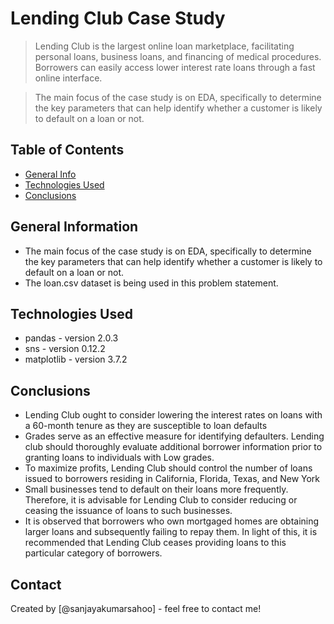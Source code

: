 # Lending Club Case Study
> Lending Club is the largest online loan marketplace, facilitating personal loans, business loans, and financing of medical procedures. Borrowers can easily access lower interest rate loans through a fast online interface. 

> The main focus of the case study is on EDA, specifically to determine the key parameters that can help identify whether a customer is likely to default on a loan or not.

## Table of Contents
* [General Info](#general-information)
* [Technologies Used](#technologies-used)
* [Conclusions](#conclusions)

## General Information
- The main focus of the case study is on EDA, specifically to determine the key parameters that can help identify whether a customer is likely to default on a loan or not.
- The loan.csv dataset is being used in this problem statement.

## Technologies Used
- pandas - version 2.0.3
- sns - version 0.12.2
- matplotlib - version 3.7.2

## Conclusions
- Lending Club ought to consider lowering the interest rates on
loans with a 60-month tenure as they are susceptible to loan
defaults
- Grades serve as an effective measure for identifying defaulters.
Lending club should thoroughly evaluate additional borrower
information prior to granting loans to individuals with Low grades.
- To maximize profits, Lending Club should control the number of
loans issued to borrowers residing in California, Florida, Texas, and
New York
- Small businesses tend to default on their loans more frequently.
Therefore, it is advisable for Lending Club to consider reducing or
ceasing the issuance of loans to such businesses.
- It is observed that borrowers who own mortgaged homes are
obtaining larger loans and subsequently failing to repay them. In
light of this, it is recommended that Lending Club ceases providing
loans to this particular category of borrowers.

## Contact
Created by [@sanjayakumarsahoo] - feel free to contact me!
